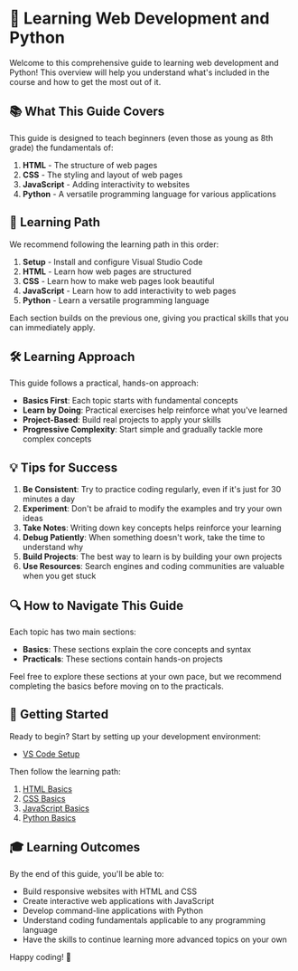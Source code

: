 # 🌟 Learning Web Development and Python

Welcome to this comprehensive guide to learning web development and Python! This overview will help you understand what's included in the course and how to get the most out of it.

## 📚 What This Guide Covers

This guide is designed to teach beginners (even those as young as 8th grade) the fundamentals of:

1. **HTML** - The structure of web pages
2. **CSS** - The styling and layout of web pages
3. **JavaScript** - Adding interactivity to websites
4. **Python** - A versatile programming language for various applications

## 🎯 Learning Path

We recommend following the learning path in this order:

1. **Setup** - Install and configure Visual Studio Code
2. **HTML** - Learn how web pages are structured
3. **CSS** - Learn how to make web pages look beautiful
4. **JavaScript** - Learn how to add interactivity to web pages
5. **Python** - Learn a versatile programming language

Each section builds on the previous one, giving you practical skills that you can immediately apply.

## 🛠️ Learning Approach

This guide follows a practical, hands-on approach:

- **Basics First**: Each topic starts with fundamental concepts
- **Learn by Doing**: Practical exercises help reinforce what you've learned
- **Project-Based**: Build real projects to apply your skills
- **Progressive Complexity**: Start simple and gradually tackle more complex concepts

## 💡 Tips for Success

1. **Be Consistent**: Try to practice coding regularly, even if it's just for 30 minutes a day
2. **Experiment**: Don't be afraid to modify the examples and try your own ideas
3. **Take Notes**: Writing down key concepts helps reinforce your learning
4. **Debug Patiently**: When something doesn't work, take the time to understand why
5. **Build Projects**: The best way to learn is by building your own projects
6. **Use Resources**: Search engines and coding communities are valuable when you get stuck

## 🔍 How to Navigate This Guide

Each topic has two main sections:

- **Basics**: These sections explain the core concepts and syntax
- **Practicals**: These sections contain hands-on projects

Feel free to explore these sections at your own pace, but we recommend completing the basics before moving on to the practicals.

## 🚀 Getting Started

Ready to begin? Start by setting up your development environment:

- [VS Code Setup](/setup/vscode_setup.md)

Then follow the learning path:

1. [HTML Basics](/html/basics/README.md)
2. [CSS Basics](/css/basics/README.md)
3. [JavaScript Basics](/javascript/basics/README.md)
4. [Python Basics](/python/basics/README.md)

## 🎓 Learning Outcomes

By the end of this guide, you'll be able to:

- Build responsive websites with HTML and CSS
- Create interactive web applications with JavaScript
- Develop command-line applications with Python
- Understand coding fundamentals applicable to any programming language
- Have the skills to continue learning more advanced topics on your own

Happy coding! 🎉 